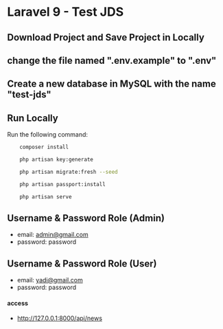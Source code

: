 # Laravel 9 - Test JDS

## Download Project and Save Project in Locally

## change the file named ".env.example" to ".env"

## Create a new database in MySQL with the name "test-jds"

## Run Locally

Run the following command:

```bash
    composer install
```

```bash
    php artisan key:generate
```

```bash
    php artisan migrate:fresh --seed
```

```bash
    php artisan passport:install
```

```bash
    php artisan serve
```

## Username & Password Role (Admin)
-   email: admin@gmail.com
-   password: password

## Username & Password Role (User)
-   email: yadi@gmail.com
-   password: password

#### access

-   http://127.0.0.1:8000/api/news

